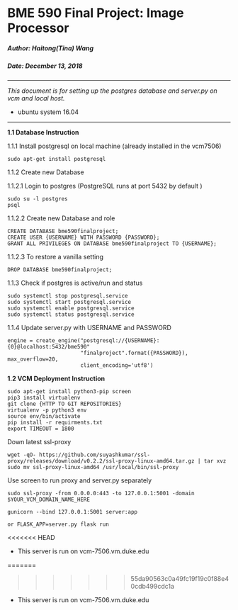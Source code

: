 # BME 590 Final Project: Image Processor 

##### Author: Haitong(Tina) Wang 
##### Date: December 13, 2018 

----
_This document is for setting up the postgres database and server.py on vcm 
 and local host._

* ubuntu system 16.04  
----

**1.1 Database Instruction**

  1.1.1 Install postgresql on local machine (already installed in the vcm7506)
    
    sudo apt-get install postgresql 
  
  1.1.2 Create new Database
    
  1.1.2.1 Login to postgres (PostgreSQL runs at port 5432 by default )
    
    sudo su -l postgres
    psql 
    
  1.1.2.2 Create new Database and role 
  
    CREATE DATABASE bme590finalproject;
    CREATE USER {USERNAME} WITH PASSWORD {PASSWORD};
    GRANT ALL PRIVILEGES ON DATABASE bme590finalproject TO {USERNAME};
  
  1.1.2.3 To restore a vanilla setting 
    
    DROP DATABASE bme590finalproject;
  
  1.1.3 Check if postgres is active/run and status 
  
    sudo systemctl stop postgresql.service
    sudo systemctl start postgresql.service
    sudo systemctl enable postgresql.service
    sudo systemctl status postgresql.service

  1.1.4 Update server.py with USERNAME and PASSWORD 
  
    engine = create_engine("postgresql://{USERNAME}:{0}@localhost:5432/bme590"
                           "finalproject".format({PASSWORD}), max_overflow=20,
                           client_encoding='utf8')
                                                   
**1.2 VCM Deployment Instruction**  

    sudo apt-get install python3-pip screen
    pip3 install virtualenv
    git clone {HTTP TO GIT REPOSITORIES} 
    virtualenv -p python3 env 
    source env/bin/activate
    pip install -r requirments.txt
    export TIMEOUT = 1800
  
  Down latest ssl-proxy 
  
    wget -qO- https://github.com/suyashkumar/ssl-proxy/releases/download/v0.2.2/ssl-proxy-linux-amd64.tar.gz | tar xvz
    sudo mv ssl-proxy-linux-amd64 /usr/local/bin/ssl-proxy
    
  Use screen to run proxy and server.py separately 
  
    sudo ssl-proxy -from 0.0.0.0:443 -to 127.0.0.1:5001 -domain $YOUR_VCM_DOMAIN_NAME_HERE
  
    gunicorn --bind 127.0.0.1:5001 server:app 
    
    or FLASK_APP=server.py flask run
<<<<<<< HEAD

  * This server is run on vcm-7506.vm.duke.edu
  
=======
>>>>>>> 55da90563c0a49fc19f19c0f88e40cdb499cdc1a

  * This server is run on vcm-7506.vm.duke.edu
  

